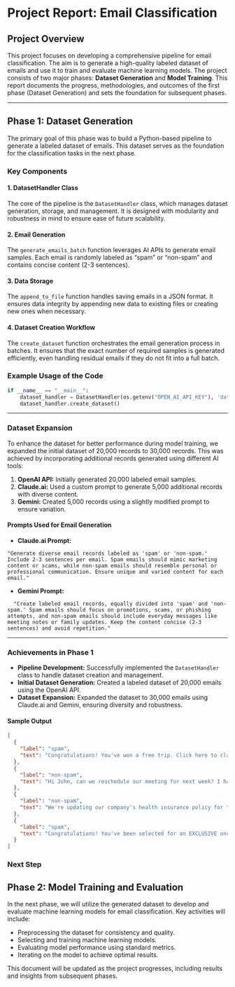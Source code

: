 # Project Report: Email Classification

## Project Overview

This project focuses on developing a comprehensive pipeline for email classification. The aim is to generate a
high-quality labeled dataset of emails and use it to train and evaluate machine learning models. The project consists of
two major phases: **Dataset Generation** and **Model Training**. This report documents the progress, methodologies, and
outcomes of the first phase (Dataset Generation) and sets the foundation for subsequent phases.

---

## Phase 1: Dataset Generation

The primary goal of this phase was to build a Python-based pipeline to generate a labeled dataset of emails. This
dataset serves as the foundation for the classification tasks in the next phase.

### Key Components

#### 1. DatasetHandler Class

The core of the pipeline is the `DatasetHandler` class, which manages dataset generation, storage, and management. It is
designed with modularity and robustness in mind to ensure ease of future scalability.

#### 2. Email Generation

The `generate_emails_batch` function leverages AI APIs to generate email samples. Each email is randomly labeled as
“spam” or “non-spam” and contains concise content (2-3 sentences).

#### 3. Data Storage

The `append_to_file` function handles saving emails in a JSON format. It ensures data integrity by appending new data to
existing files or creating new ones when necessary.

#### 4. Dataset Creation Workflow

The `create_dataset` function orchestrates the email generation process in batches. It ensures that the exact number of
required samples is generated efficiently, even handling residual emails if they do not fit into a full batch.

### Example Usage of the Code

```python
if __name__ == "__main__":
    dataset_handler = DatasetHandler(os.getenv("OPEN_AI_API_KEY"), 'data', 'dataset.json', 20000, 50)
    dataset_handler.create_dataset()
```
---

### Dataset Expansion

To enhance the dataset for better performance during model training, we expanded the initial dataset of 20,000 records to
30,000 records. This was achieved by incorporating additional records generated using different AI tools:

1. **OpenAI API:** Initially generated 20,000 labeled email samples.
2. **Claude.ai:** Used a custom prompt to generate 5,000 additional records with diverse content.
3. **Gemini:** Created 5,000 records using a slightly modified prompt to ensure variation.

#### Prompts Used for Email Generation

- **Claude.ai Prompt:**

```text
"Generate diverse email records labeled as 'spam' or 'non-spam.' Include 2-3 sentences per email. Spam emails should mimic marketing content or scams, while non-spam emails should resemble personal or professional communication. Ensure unique and varied content for each email."
```

- **Gemini Prompt:**

```text
  "Create labeled email records, equally divided into 'spam' and 'non-spam.' Spam emails should focus on promotions, scams, or phishing attempts, and non-spam emails should include everyday messages like meeting notes or family updates. Keep the content concise (2-3 sentences) and avoid repetition."
```

---

### Achievements in Phase 1

- **Pipeline Development:** Successfully implemented the `DatasetHandler` class to handle dataset creation and
  management.
- **Initial Dataset Generation:** Created a labeled dataset of 20,000 emails using the OpenAI API.
- **Dataset Expansion:** Expanded the dataset to 30,000 emails using Claude.ai and Gemini, ensuring diversity and
  robustness.

#### Sample Output

```json
[
  {
    "label": "spam",
    "text": "Congratulations! You've won a free trip. Click here to claim your prize now. Hurry, this offer won't last long!"
  },
  {
    "label": "non-spam",
    "text": "Hi John, can we reschedule our meeting for next week? I have a conflict on Monday."
  },
  {
    "label": "non-spam",
    "text": "We're updating our company's health insurance policy for the upcoming year. Please review the attached documents and submit any questions or concerns before the open enrollment period begins."
  },
  {
    "label": "spam",
    "text": "Congratulations! You've been selected for an EXCLUSIVE once-in-a-lifetime opportunity to earn millions from home! Click now to claim your GUARANTEED CASH PRIZE!!!"
  }
]
```

### Next Step

## Phase 2: Model Training and Evaluation

In the next phase, we will utilize the generated dataset to develop and evaluate machine learning models for email
classification. Key activities will include:

- Preprocessing the dataset for consistency and quality.
- Selecting and training machine learning models.
- Evaluating model performance using standard metrics.
- Iterating on the model to achieve optimal results.

This document will be updated as the project progresses, including results and insights from subsequent phases.